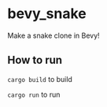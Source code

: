 # bevy_snake
Make a snake clone in Bevy!

## How to run 
`cargo build` to build

`cargo run` to run
